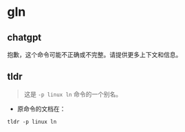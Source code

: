 # gln 
## chatgpt 
抱歉，这个命令可能不正确或不完整。请提供更多上下文和信息。 

## tldr 
 
> 这是 `-p linux ln` 命令的一个别名。

- 原命令的文档在：

`tldr -p linux ln`
